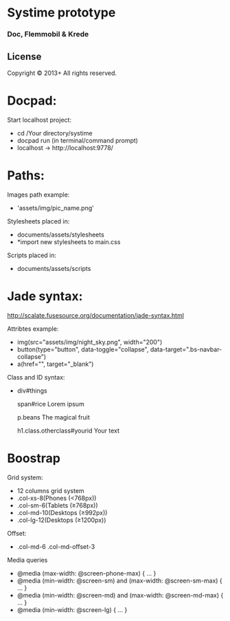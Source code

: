 # Systime prototype
### Doc, Flemmobil & Krede
## License
Copyright &copy; 2013+ All rights reserved.

# Docpad:	
Start localhost project:
- cd /Your directory/systime 
- docpad run (in terminal/command prompt)
- localhost -> http://localhost:9778/

# Paths:
Images path example: 	
- 'assets/img/pic_name.png'

Stylesheets placed in:
- documents/assets/stylesheets
- *import new stylesheets to main.css 

Scripts placed in: 		
- documents/assets/scripts

# Jade syntax:
http://scalate.fusesource.org/documentation/jade-syntax.html

Attribtes example: 		
- img(src="assets/img/night_sky.png", width="200")
- button(type="button", data-toggle="collapse", data-target=".bs-navbar-collapse")
- a(href="", target="_blank")

Class and ID syntax:
- div#things

  	span#rice Lorem ipsum

  	p.beans The magical fruit

  	h1.class.otherclass#yourid Your text

# Boostrap
Grid system: 	
- 12 columns grid system
- .col-xs-8(Phones (<768px)) 
- .col-sm-6(Tablets (≥768px)) 
- .col-md-10(Desktops (≥992px)) 
- .col-lg-12(Desktops (≥1200px))

Offset:
- .col-md-6 .col-md-offset-3

Media queries 
- @media (max-width: @screen-phone-max) { ... }
- @media (min-width: @screen-sm) and (max-width: @screen-sm-max) { ... }
- @media (min-width: @screen-md) and (max-width: @screen-md-max) { ... }
- @media (min-width: @screen-lg) { ... }
